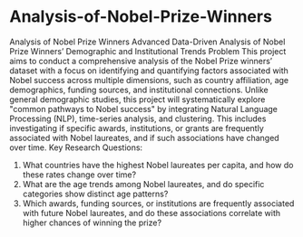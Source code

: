 # Analysis-of-Nobel-Prize-Winners
Analysis of Nobel Prize Winners
Advanced Data-Driven Analysis of Nobel Prize Winners’ Demographic and Institutional Trends
Problem
This project aims to conduct a comprehensive analysis of the Nobel Prize winners’ dataset with a focus on identifying and quantifying factors associated with Nobel success across multiple dimensions, such as country affiliation, age demographics, funding sources, and institutional connections. Unlike general demographic studies, this project will systematically explore "common pathways to Nobel success" by integrating Natural Language Processing (NLP), time-series analysis, and clustering. This includes investigating if specific awards, institutions, or grants are frequently associated with Nobel laureates, and if such associations have changed over time.
Key Research Questions:
1.	What countries have the highest Nobel laureates per capita, and how do these rates change over time?
2.	What are the age trends among Nobel laureates, and do specific categories show distinct age patterns?
3.	Which awards, funding sources, or institutions are frequently associated with future Nobel laureates, and do these associations correlate with higher chances of winning the prize?
